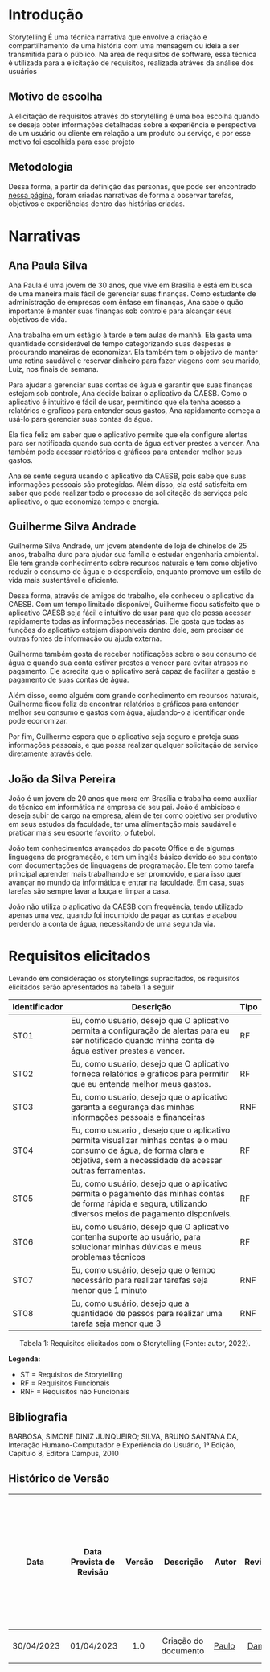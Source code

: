 # Introdução
Storytelling É uma técnica narrativa que envolve a criação e compartilhamento de uma história com uma mensagem ou ideia a ser transmitida para o público. Na área de requisitos de software, essa técnica é utilizada para a elicitação de requisitos, realizada atráves da análise dos usuários

## Motivo de escolha
A elicitação de requisitos através do storytelling é uma boa escolha quando se deseja obter informações detalhadas sobre a experiência e perspectiva de um usuário ou cliente em relação a um produto ou serviço, e por esse motivo foi escolhida para esse projeto

## Metodologia

Dessa forma, a partir da definição das personas, que pode ser encontrado [nessa página](https://github.com/Requisitos-de-Software/2023.1-Caesb/blob/main/docs/Elicitacao/personas.md), foram criadas narrativas de forma a observar tarefas, objetivos e experiências dentro das histórias criadas.

# Narrativas

##  Ana Paula Silva   

Ana Paula é uma jovem de 30 anos, que vive em Brasília e está em busca de uma maneira mais fácil de gerenciar suas finanças. Como estudante de administração de empresas com ênfase em finanças, Ana sabe o quão importante é manter suas finanças sob controle para alcançar seus objetivos de vida.

Ana trabalha em um estágio à tarde e tem aulas de manhã. Ela gasta uma quantidade considerável de tempo categorizando suas despesas e procurando maneiras de economizar. Ela também tem o objetivo de manter uma rotina saudável e reservar dinheiro para fazer viagens com seu marido, Luiz, nos finais de semana.

Para ajudar a gerenciar suas contas de água e garantir que suas finanças estejam sob controle, Ana decide baixar o aplicativo da CAESB. Como o aplicativo é intuitivo e fácil de usar, permitindo que ela tenha acesso a relatórios e graficos para entender seus gastos, Ana rapidamente começa a usá-lo para gerenciar suas contas de água.

Ela fica feliz em saber que o aplicativo permite que ela configure alertas para ser notificada quando sua conta de água estiver prestes a vencer. Ana também pode acessar relatórios e gráficos para entender melhor seus gastos.

Ana se sente segura usando o aplicativo da CAESB, pois sabe que suas informações pessoais são protegidas. Além disso, ela está satisfeita em saber que pode realizar todo o processo de solicitação de serviços pelo aplicativo, o que economiza tempo e energia.



## Guilherme Silva Andrade

Guilherme Silva Andrade, um jovem atendente de loja de chinelos de 25 anos, trabalha duro para ajudar sua família e estudar engenharia ambiental. Ele tem grande conhecimento sobre recursos naturais e tem como objetivo reduzir o consumo de água e o desperdício, enquanto promove um estilo de vida mais sustentável e eficiente.

Dessa forma, através de amigos do trabalho, ele conheceu o aplicativo da CAESB. Com um tempo limitado disponível, Guilherme ficou satisfeito que  o aplicativo CAESB seja fácil e intuitivo de usar para que ele possa acessar rapidamente todas as informações necessárias. Ele gosta  que todas as funções do aplicativo estejam disponíveis dentro dele, sem precisar de outras fontes de informação ou ajuda externa.

Guilherme também gosta de receber notificações sobre o seu consumo de água e quando sua conta estiver prestes a vencer para evitar atrasos no pagamento. Ele acredita que o aplicativo será capaz de facilitar a gestão e pagamento de suas contas de água.

Além disso, como alguém com grande conhecimento em recursos naturais, Guilherme ficou feliz de encontrar relatórios e gráficos para entender melhor seu consumo e gastos com água, ajudando-o a identificar onde pode economizar.

Por fim, Guilherme espera que o aplicativo seja seguro e proteja suas informações pessoais, e que possa realizar qualquer solicitação de serviço diretamente através dele.


## João da Silva Pereira

João  é um jovem de 20 anos que mora em Brasília e trabalha como auxiliar de técnico em informática na empresa de seu pai. João é ambicioso e deseja subir de cargo na empresa, além de ter como objetivo ser produtivo em seus estudos da faculdade, ter uma alimentação mais saudável e praticar mais seu esporte favorito, o futebol.

João tem conhecimentos avançados do pacote Office e de algumas linguagens de programação, e tem um inglês básico devido ao seu contato com documentações de linguagens de programação. Ele tem como tarefa principal aprender mais trabalhando e ser promovido, e para isso quer avançar no mundo da informática e entrar na faculdade. Em casa, suas tarefas são sempre lavar a louça e limpar a casa.

João não utiliza o aplicativo da CAESB com frequência, tendo utilizado apenas uma vez, quando foi incumbido de pagar as contas e acabou perdendo a conta de água, necessitando de uma segunda via.



# Requisitos elicitados

Levando em consideração os storytellings supracitados, os requisitos elicitados serão apresentados  na tabela 1 a seguir


| Identificador | Descrição                                                                          | Tipo |
| ------------- | ---------------------------------------------------------------------------------- | ---- |
| ST01          | Eu, como usuario, desejo que O aplicativo permita a  configuração de alertas para  eu ser notificado quando minha conta de água estiver prestes a vencer.            | RF   |
| ST02          | Eu, como usuario, desejo que O aplicativo forneca relatórios e gráficos para permitir que  eu  entenda melhor meus gastos. | RF   |
| ST03          | Eu, como usuario, desejo que o aplicativo garanta a segurança das minhas informações pessoais e financeiras          | RNF  |
| ST04          |Eu, como usuario , desejo que o aplicativo  permita  visualizar minhas contas e o  meu consumo de água, de forma clara e objetiva, sem a necessidade de acessar outras ferramentas.                              | RF   |
| ST05          | Eu, como usuário, desejo que o aplicativo  permita  o pagamento das minhas contas de forma rápida e segura, utilizando diversos meios de pagamento disponíveis.                            | RF   |
| ST06          | Eu, como usuário, desejo que  O aplicativo contenha  suporte ao usuário,  para solucionar minhas dúvidas e  meus problemas técnicos   | RF   |
| ST07          | Eu, como usuário, desejo que o tempo necessário para realizar tarefas seja menor que 1 minuto                       | RNF   |
| ST08          | Eu, como usuário, desejo que a quantidade de passos para realizar uma tarefa seja menor que 3                      | RNF   |


<div style="text-align: center">
<p> Tabela 1: Requisitos elicitados com o Storytelling (Fonte: autor, 2022).</p>
</div>


**Legenda:**

- ST = Requisitos de <span>Storytelling</span>
- RF = Requisitos <span>Funcionais</span>
- RNF = Requisitos não <span>Funcionais</span>



## Bibliografia

BARBOSA, SIMONE DINIZ JUNQUEIRO; SILVA, BRUNO SANTANA DA, Interação Humano-Computador e Experiência do Usuário, 1ª Edição, Capítulo 8, Editora Campus, 2010




## Histórico de Versão

|    Data    | Data Prevista de Revisão | Versão |      Descrição       |                                                                Autor                                                                 |               Revisor               |
| :--------: | :----------------------: | :----: | :------------------: | :----------------------------------------------------------------------------------------------------------------------------------: | :---------------------------------: |
| 30/04/2023 |        01/04/2023        |  1.0   | Criação do documento   |  [Paulo](https://github.com/PauloVictorFS) | [Daniel](https://github.com/daniel-de-sousa) |
